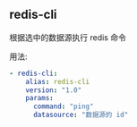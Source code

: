 ## redis-cli

根据选中的数据源执行 redis 命令

用法:

```yaml
- redis-cli:
    alias: redis-cli
    version: "1.0"
    params:
      command: "ping"
      datasource: "数据源的 id"
```